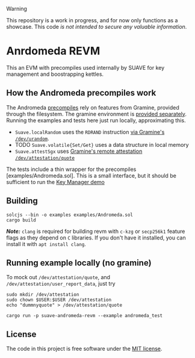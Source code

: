 > [!WARNING]
> This repository is a work in progress, and for now only functions as a showcase. This code *is not intended to secure any valuable information*.

# Anrdomeda REVM

This an EVM with precompiles used internally by SUAVE for key management and boostrapping kettles.

## How the Andromeda precompiles work

The Andromeda [precompiles](src/precompiles/) rely on features from Gramine, provided through the filesystem. The gramine environment is [provided separately](https://github.com/flashbots/gramine-andromeda-revm). Running the examples and tests here just run locally, approximating this.

- `Suave.localRandom` uses the `RDRAND` instruction [via Gramine's `/dev/urandom`](https://gramine.readthedocs.io/en/stable/devel/features.html#randomness).
- TODO `Suave.volatile{Set/Get}` uses a data structure in local memory
- `Suave.attestSgx` uses [Gramine's remote attestation `/dev/attestation/quote`](https://gramine.readthedocs.io/en/stable/devel/features.html#attestation)

The tests include a thin wrapper for the precompiles [examples/Andromeda.sol]. This is a small interface, but it should be sufficient to run the [Key Manager demo](https://github.com/flashbots/andromeda-keymgr-contracts/)

## Building
```shell
solcjs --bin -o examples examples/Andromeda.sol
cargo build
```

**_Note:_** `clang` is required for building revm with `c-kzg` or `secp256k1` feature flags as they depend on `C` libraries. If you don't have it installed, you can install it with `apt install clang`.

## Running example locally (no gramine)

To mock out `/dev/attestation/quote`, and `/dev/attestation/user_report_data`, just try
```shell
sudo mkdir /dev/attestation
sudo chown $USER:$USER /dev/attestation
echo "dummnyquote" > /dev/attestation/quote
```

```shell
cargo run -p suave-andromeda-revm --example andromeda_test
```

## License

The code in this project is free software under the [MIT license](LICENSE).
